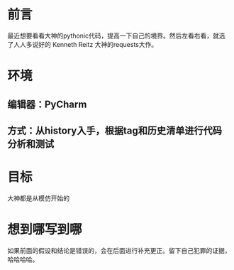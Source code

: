 # 前言

最近想要看看大神的pythonic代码，提高一下自己的境界。然后左看右看，就选了人人多说好的 Kenneth Reitz 大神的requests大作。

# 环境

## 编辑器：PyCharm
## 方式：从history入手，根据tag和历史清单进行代码分析和测试

# 目标
大神都是从模仿开始的

# 想到哪写到哪
如果前面的假设和结论是错误的，会在后面进行补充更正。留下自己犯罪的证据，哈哈哈哈。